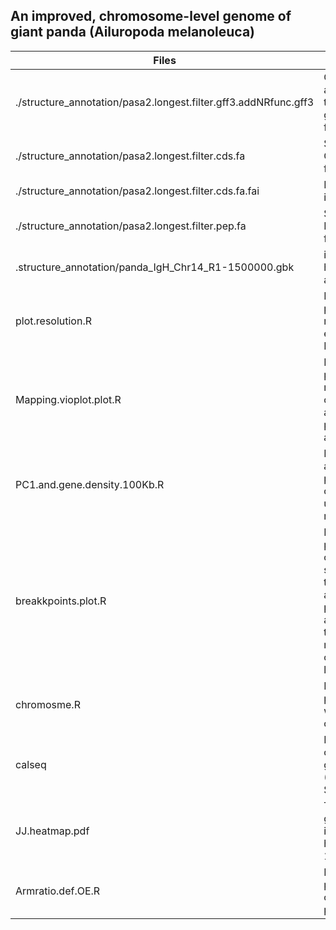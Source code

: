 ## An improved, chromosome-level genome of giant panda (Ailuropoda melanoleuca)
| Files                                                            | Description | MD5                               |
|------------------------------------------------------------------| ---- |-----------------------------------|
| ./structure_annotation/pasa2.longest.filter.gff3.addNRfunc.gff3	 | Gene annotation of the GPv1 genome in gff3 format	| b02d036c3a1d6ebdcd1df69e2748ddf4  |
| ./structure_annotation/pasa2.longest.filter.cds.fa               | Sequence of CDS in fasta format	| d168bf64ba0a8090e6d1b306d5a4c2a0  |
| ./structure_annotation/pasa2.longest.filter.cds.fa.fai	          | Length of CDS in fai format	| c3c8346162d5471534367b6145b1b286  |
| ./structure_annotation/pasa2.longest.filter.pep.fa               |	Sequence of PEP in fasta format	| 49eda0f5993c1ef7df14e185bbbb8ddd  |
| .structure_annotation/panda_IgH_Chr14_R1-1500000.gbk                                 | immunoglobulin heavy-chain annotation | 02a0a227768536e12df64d8c48e28faf  |
| plot.resolution.R                                                |	R script for ploting resolution evaluation with Hi-C data | 	0aa94da61a56f7cc5c0f1a21b0e6086f |
| Mapping.vioplot.plot.R	                                          | R script for ploting mapping ratio of the five available giant panda assemblies | 	d8dc63aa144a9ca94a302fdea702c241 |
| PC1.and.gene.density.100Kb.R	                                    | R script for analyzing and ploting AB-compartments under 100Kb resolution | 	d3963d6d2e9088df54ef5947079689ac |
| breakkpoints.plot.R	                                             | R script for ploting the contig N50 and scaffold N50 of the five available giant panda assemblies and the available mammalian chromosome-level genomes | 	8e494f2989bda288cf3b9146a3d3c6e5 |
| chromosme.R	                                                     | R script for ploting the whole genome of GPv1 | 	a100af07004beac47757e939be94be82 |
| calseq	                                                          | Perl script for calculating the genome indice (Contig and Scaffold N50) | 	e2c5b50f5e94ba1baa25a1e6e937e312 |
| JJ.heatmap.pdf	                                                  | The whole genome interaction heatmap at 1Mb resolution | 	f9d01ba8fa3597b0d792dbb07c85efbf |
| Armratio.def.OE.R	                                               | R script for prediction of centromere position | 	042b9d1df12b9a51b89b33a3c4a056ce |
